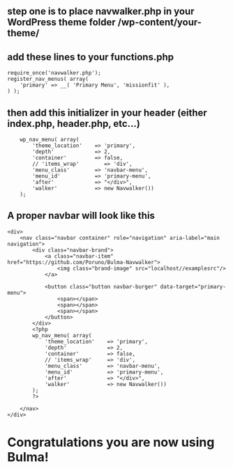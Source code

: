 ## step one is to place navwalker.php in your WordPress theme folder /wp-content/your-theme/

## add these lines to your functions.php

```
require_once('navwalker.php');
register_nav_menus( array(
    'primary' => __( 'Primary Menu', 'missionfit' ),
) );
```

## then add this initializer in your header (either index.php, header.php, etc...)
```
    wp_nav_menu( array(
        'theme_location'    => 'primary',
        'depth'             => 2,
        'container'         => false,
        // 'items_wrap'        => 'div',
        'menu_class'        => 'navbar-menu',
        'menu_id'           => 'primary-menu',
        'after'             => "</div>",
        'walker'            => new Navwalker())
    );
```

## A proper navbar will look like this
```
<div>
    <nav class="navbar container" role="navigation" aria-label="main navigation">
        <div class="navbar-brand">
            <a class="navbar-item" href="https://github.com/Poruno/Bulma-Navwalker">
                <img class="brand-image" src="localhost//examplesrc"/>
            </a>

            <button class="button navbar-burger" data-target="primary-menu">
                <span></span>
                <span></span>
                <span></span>
            </button>
        </div>
        <?php
        wp_nav_menu( array(
            'theme_location'    => 'primary',
            'depth'             => 2,
            'container'         => false,
            // 'items_wrap'     => 'div',
            'menu_class'        => 'navbar-menu',
            'menu_id'           => 'primary-menu',
            'after'             => "</div>",
            'walker'            => new Navwalker())
        );
        ?>

    </nav>
</div>
```

# Congratulations you are now using Bulma!

